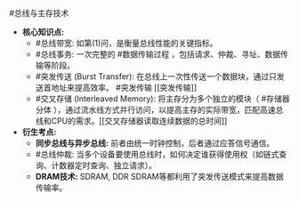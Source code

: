 #总线与主存技术
*   **核心知识点:**
    *   #总线带宽: 如第(1)问，是衡量总线性能的关键指标。
    *   #总线事务: 一次完整的 #数据传输过程 ，包括请求、仲裁、寻址、数据传输等阶段。
    *   #突发传送 (Burst Transfer): 在总线上一次性传送一个数据块，通过只发送首地址来提高效率。 #突发传输 [[突发传输]]
    *   #交叉存储 (Interleaved Memory): 将主存分为多个独立的模块（ #存储器分体 ），通过流水线方式并行访问，以提高主存的实际带宽，匹配高速总线和CPU的需求。[[交叉存储器读取连续数据的总时间]]
*   **衍生考点:**
    *   **同步总线与异步总线:** 前者由统一时钟控制，后者通过应答信号通信。
    *   #总线仲裁: 当多个设备要使用总线时，如何决定谁获得使用权（如链式查询、计数器定时查询、独立请求）。
    *   **DRAM技术:** SDRAM, DDR SDRAM等都利用了突发传送模式来提高数据传输率。